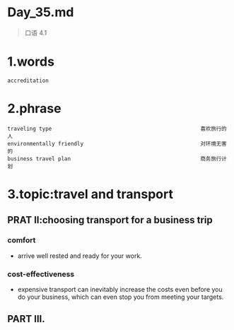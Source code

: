 # Day_35.md
> 口语 4.1
# 1.words
    accreditation 
    

# 2.phrase
    traveling type                                               喜欢旅行的人
    environmentally friendly                                     对环境无害的
    business travel plan                                         商务旅行计划
    
# 3.topic:travel and transport

## PRAT II:choosing transport for a business trip
### comfort
- arrive well rested and ready for your work.

### cost-effectiveness
- expensive transport can inevitably increase the costs even before 
you do your 
business,
which can
even stop
you from 
meeting
your targets.
   

## PART III.








